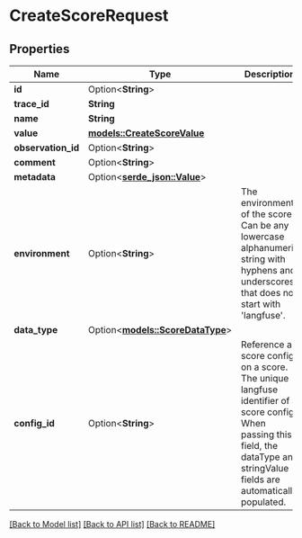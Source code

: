 # CreateScoreRequest

## Properties

Name | Type | Description | Notes
------------ | ------------- | ------------- | -------------
**id** | Option<**String**> |  | [optional]
**trace_id** | **String** |  | 
**name** | **String** |  | 
**value** | [**models::CreateScoreValue**](CreateScoreValue.md) |  | 
**observation_id** | Option<**String**> |  | [optional]
**comment** | Option<**String**> |  | [optional]
**metadata** | Option<[**serde_json::Value**](.md)> |  | [optional]
**environment** | Option<**String**> | The environment of the score. Can be any lowercase alphanumeric string with hyphens and underscores that does not start with 'langfuse'. | [optional]
**data_type** | Option<[**models::ScoreDataType**](ScoreDataType.md)> |  | [optional]
**config_id** | Option<**String**> | Reference a score config on a score. The unique langfuse identifier of a score config. When passing this field, the dataType and stringValue fields are automatically populated. | [optional]

[[Back to Model list]](../README.md#documentation-for-models) [[Back to API list]](../README.md#documentation-for-api-endpoints) [[Back to README]](../README.md)


